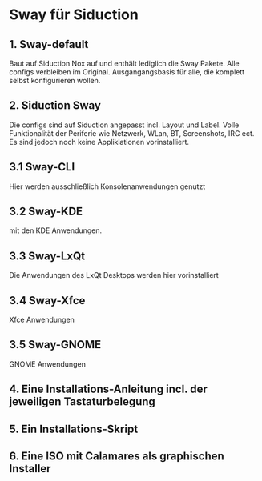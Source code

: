 # Sway für Siduction
## 1. Sway-default
Baut auf Siduction Nox auf und enthält lediglich die Sway Pakete. Alle configs verbleiben im Original. Ausgangangsbasis für alle, die komplett selbst konfigurieren wollen.
## 2. Siduction Sway
Die configs sind auf Siduction angepasst incl. Layout und Label. Volle Funktionalität der Periferie wie Netzwerk, WLan, BT, Screenshots, IRC ect. Es sind jedoch noch keine Appliklationen vorinstalliert.
## 3.1 Sway-CLI 
Hier werden ausschließlich Konsolenanwendungen genutzt 
## 3.2 Sway-KDE 
mit den KDE Anwendungen.
## 3.3 Sway-LxQt 
Die Anwendungen des LxQt Desktops werden hier vorinstalliert
## 3.4 Sway-Xfce 
Xfce Anwendungen
## 3.5 Sway-GNOME
GNOME Anwendungen
## 4. Eine Installations-Anleitung incl. der jeweiligen Tastaturbelegung
## 5. Ein Installations-Skript
## 6. Eine ISO mit Calamares als graphischen Installer
